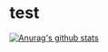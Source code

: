 # test

[![Anurag's github stats](https://github-readme-stats.vercel.app/api?username=anuraghazra)](https://github.com/aca/github-readme-stats)